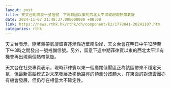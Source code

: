 ```yaml
---
layout: post
title: 天文台明將發一號信號　下周菲國以東的西北太平洋或現兩熱帶氣旋
date: 2024-11-07 21:48:37.000000000 +08:00
link: https://news.rthk.hk/rthk/ch/component/k2/1778041-20241107.htm
categories: rthk
---
```


天文台表示，隨著熱帶氣旋銀杏逐漸靠近華南沿岸，天文台會在明日中午12時至下午3時之間發出一號戒備信號。另外，留意下週中期菲律賓以東的西北太平洋有機會再出現兩個熱帶氣旋。

天文台在社交專頁表示，現時菲律賓以東一個廣闊低壓區正為該區帶來不穩定天氣，但最新電腦模式對未來發展及移動路徑的預測分歧頗大，在東面的對流雲團亦有機會發展，但仍存在相當大不確定性。
